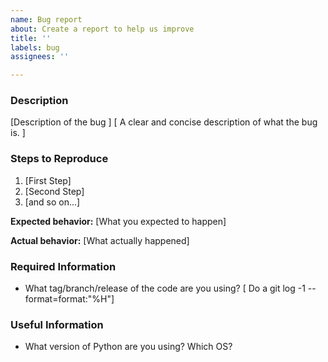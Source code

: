 ```yaml
---
name: Bug report
about: Create a report to help us improve
title: ''
labels: bug
assignees: ''

---
```


### Description

[Description of the bug ]
[ A clear and concise description of what the bug is. ]

### Steps to Reproduce

1. [First Step]
2. [Second Step]
3. [and so on...]

**Expected behavior:** [What you expected to happen]

**Actual behavior:** [What actually happened]


### Required Information

- What tag/branch/release of the code are you using?
  [ Do a git log -1 --format=format:"%H"]



### Useful Information

- What version of Python are you using? Which OS?
